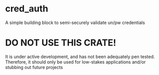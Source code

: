 # cred_auth
A simple building block to semi-securely validate un/pw credentials

# DO NOT USE THIS CRATE!
It is under active development, and has not been adequately pen tested. Therefore, it should only be used for low-stakes applications and/or stubbing out future projects
